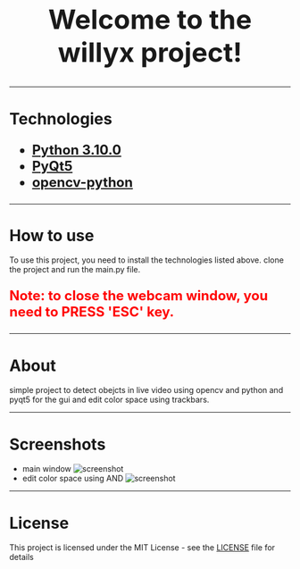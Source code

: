 <h1
    align="center"
    style="font-weight: bold; font-size: 3rem;"
>
    Welcome to the willyx project!
</h1>
<hr/>
<h1>
    Technologies
</h1>
<ul
    style="font-weight: bold; font-size: 1.5rem;"
>
    <li>
        <a href="https://www.python.org/downloads/release/python-31013/">
            Python 3.10.0
        </a>
    </li>
    <li>
        <a href="https://pypi.org/project/PyQt5/">
            PyQt5
        </a>
    </li>
    <li>
        <a href="https://opencv.org/">
            opencv-python
        </a>
    </li>
</ul>
<hr/>
<h1>
    How to use
</h1>
<p>
    To use this project, you need to install the technologies listed above.
    clone the project and run the main.py file.

</p>
<p
    style="font-weight: bold; font-size: 1.5rem;
        color: red;
    "
>
Note: to close the webcam window, you need to PRESS 'ESC' key.
</p>

<hr/>
<h1>
    About
</h1>
<p>
   simple project to detect obejcts in live video using opencv and python and pyqt5 for the gui and edit color space using trackbars.
</p>
<hr/>
<h1>
    Screenshots
</h1>

<ul>
<li>
<span>main window</span>

<img src="https://github.com/walidhassan1011/Eat_The_Book/assets/95965261/0c8f826a-5320-4e97-a2d5-8d1c006a178e" alt="screenshot" />

</li>

<li>
<span>edit color space using AND</span>

<img src="https://github.com/walidhassan1011/Blink_Eye_Controling_LED/assets/95965261/f808b21e-0388-4155-8021-683a016faa71" alt="screenshot" />
</li>
</ul>

<hr/>

<h1>
    License
</h1>

<p>
    This project is licensed under the MIT License - see the <a href="https://github.com/walidhassan1011/Willyx_Project/blob/main/LICENSE" target="_blank">LICENSE</a> file for details
</p>

